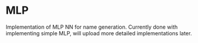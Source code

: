 # MLP

Implementation of MLP NN for name generation.
Currently done with implementing simple MLP, will upload more detailed implementations later.

